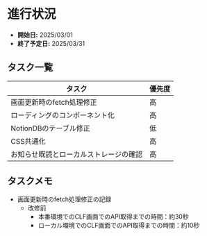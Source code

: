 #  進行状況

- **開始日:** 2025/03/01
- **終了予定日:** 2025/03/31


## **タスク一覧**
| タスク | 優先度 | 
|----------------|------------|
| 画面更新時のfetch処理修正| 高 | 
| ローディングのコンポーネント化| 高 | 
| NotionDBのテーブル修正 | 低 | 
| CSS共通化 | 高 | 
| お知らせ既読とローカルストレージの確認 | 高 | 

## **タスクメモ**

- 画面更新時のfetch処理修正の記録
  - 改修前
    - 本番環境でのCLF画面でのAPI取得までの時間：約30秒
    - ローカル環境でのCLF画面でのAPI取得までの時間：約10秒